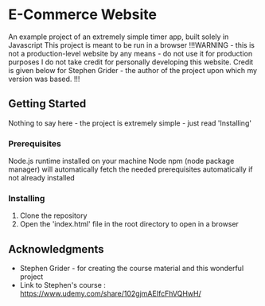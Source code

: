 # E-Commerce Website

An example project of an extremely simple timer app, built solely in Javascript
This project is meant to be run in a browser
!!!WARNING - this is not a production-level website by any means - do not use it for production purposes
I do not take credit for personally developing this website. Credit is given below for Stephen Grider - the author of the project upon which my version was based.
!!!

## Getting Started

Nothing to say here - the project is extremely simple - just read 'Installing' 

### Prerequisites

Node.js runtime installed on your machine
Node npm (node package manager) will automatically fetch the needed prerequisites automatically if not already installed


### Installing

1) Clone the repository 
2) Open the 'index.html' file in the root directory to open in a browser

## Acknowledgments

* Stephen Grider - for creating the course material and this wonderful project 
* Link to Stephen's course : https://www.udemy.com/share/102gjmAEIfcFhVQHwH/
